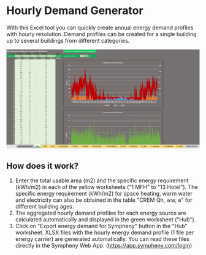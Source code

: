 # Hourly Demand Generator
With this Excel tool you can quickly create annual energy demand profiles with hourly resolution. Demand profiles can be created for a single building up to several buildings from different categories.

![Overview of the Excel generator](/resources/overview_generator_Sympheny.jpg)


## How does it work?

1. Enter the total usable area (m2) and the specific energy requirement (kWh/m2) in each of the yellow worksheets ("1 MFH" to "13 Hotel").
The specific energy requirement (kWh/m2) for space heating, warm water and electricity can also be obtained in the table "CREM Qh, ww, e" for different building ages.
1. The aggregated hourly demand profiles for each energy source are calculated automatically and displayed in the green worksheet ("Hub").
1. Click on "Export energy demand for Sympheny" button in the "Hub" worksheet. XLSX files with the hourly energy demand profile (1 file per energy carrier) are generated automatically. You can read these files directly in the Sympheny Web App. (https://app.sympheny.com/login)
